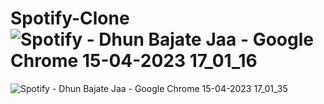 # Spotify-Clone![Spotify - Dhun Bajate Jaa - Google Chrome 15-04-2023 17_01_16](https://user-images.githubusercontent.com/54906865/232213480-db097663-53f5-4f8d-ab10-078426b698ec.png)
![Spotify - Dhun Bajate Jaa - Google Chrome 15-04-2023 17_01_35](https://user-images.githubusercontent.com/54906865/232213535-6fed575c-c8bc-4452-8cc2-c92ce38ce30e.png)
